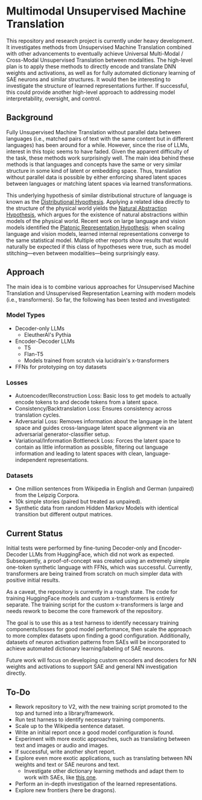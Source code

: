 # Multimodal Unsupervised Machine Translation

This repository and research project is currently under heavy development. It investigates methods from Unsupervised Machine Translation combined with other advancements to eventually achieve Universal Multi-Modal / Cross-Modal Unsupervised Translation between modalities. The high-level plan is to apply these methods to directly encode and translate DNN weights and activations, as well as for fully automated dictionary learning of SAE neurons and similar structures. It would then be interesting to investigate the structure of learned representations further. If successful, this could provide another high-level approach to addressing model interpretability, oversight, and control.

## Background

Fully Unsupervised Machine Translation without parallel data between languages (i.e., matched pairs of text with the same content but in different languages) has been around for a while. However, since the rise of LLMs, interest in this topic seems to have faded. Given the apparent difficulty of the task, these methods work surprisingly well. The main idea behind these methods is that languages and concepts have the same or very similar structure in some kind of latent or embedding space. Thus, translation without parallel data is possible by either enforcing shared latent spaces between languages or matching latent spaces via learned transformations.

This underlying hypothesis of similar distributional structure of language is known as the [Distributional Hypothesis](https://www.tandfonline.com/doi/abs/10.1080/00437956.1954.11659520). Applying a related idea directly to the structure of the physical world yields the [Natural Abstraction Hypothesis](https://www.alignmentforum.org/tag/natural-abstraction), which argues for the existence of natural abstractions within models of the physical world. Recent work on large language and vision models identified the [Platonic Representation Hypothesis](https://arxiv.org/abs/2405.07987): when scaling language and vision models, learned internal representations converge to the same statistical model. Multiple other reports show results that would naturally be expected if this class of hypotheses were true, such as model stitching—even between modalities—being surprisingly easy.

## Approach

The main idea is to combine various approaches for Unsupervised Machine Translation and Unsupervised Representation Learning with modern models (i.e., transformers). So far, the following has been tested and investigated:

### Model Types

- Decoder-only LLMs
  - EleutherAI's Pythia
- Encoder-Decoder LLMs
  - T5
  - Flan-T5
  - Models trained from scratch via lucidrain's x-transformers
- FFNs for prototyping on toy datasets

### Losses

- Autoencoder/Reconstruction Loss: Basic loss to get models to actually encode tokens to and decode tokens from a latent space.
- Consistency/Backtranslation Loss: Ensures consistency across translation cycles.
- Adversarial Loss: Removes information about the language in the latent space and guides cross-language latent space alignment via an adversarial generator-classifier setup.
- Variational/Information Bottleneck Loss: Forces the latent space to contain as little information as possible, filtering out language information and leading to latent spaces with clean, language-independent representations.

### Datasets

- One million sentences from Wikipedia in English and German (unpaired) from the Leipzig Corpora.
- 10k simple stories (paired but treated as unpaired).
- Synthetic data from random Hidden Markov Models with identical transition but different output matrices.

## Current Status

Initial tests were performed by fine-tuning Decoder-only and Encoder-Decoder LLMs from HuggingFace, which did not work as expected. Subsequently, a proof-of-concept was created using an extremely simple one-token synthetic language with FFNs, which was successful. Currently, transformers are being trained from scratch on much simpler data with positive initial results.

As a caveat, the repository is currently in a rough state. The code for training HuggingFace models and custom x-transformers is entirely separate. The training script for the custom x-transformers is large and needs rework to become the core framework of the repository.

The goal is to use this as a test harness to identify necessary training components/losses for good model performance, then scale the approach to more complex datasets upon finding a good configuration. Additionally, datasets of neuron activation patterns from SAEs will be incorporated to achieve automated dictionary learning/labeling of SAE neurons.

Future work will focus on developing custom encoders and decoders for NN weights and activations to support SAE and general NN investigation directly.

## To-Do

- Rework repository to V2, with the new training script promoted to the top and turned into a library/framework.
- Run test harness to identify necessary training components.
- Scale up to the Wikipedia sentence dataset.
- Write an initial report once a good model configuration is found.
- Experiment with more exotic approaches, such as translating between text and images or audio and images.
- If successful, write another short report.
- Explore even more exotic applications, such as translating between NN weights and text or SAE neurons and text.
  - Investigate other dictionary learning methods and adapt them to work with SAEs, like [this one](https://arxiv.org/abs/1710.04087).
- Perform an in-depth investigation of the learned representations.
- Explore new frontiers (here be dragons).